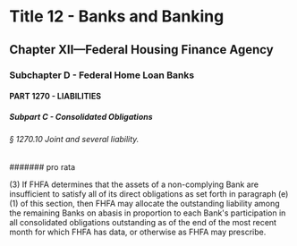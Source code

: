 
# Title 12 - Banks and Banking
## Chapter XII—Federal Housing Finance Agency
### Subchapter D - Federal Home Loan Banks
#### PART 1270 - LIABILITIES
##### Subpart C - Consolidated Obligations
###### § 1270.10 Joint and several liability.
####### pro rata

(3) If FHFA determines that the assets of a non-complying Bank are insufficient to satisfy all of its direct obligations as set forth in paragraph (e)(1) of this section, then FHFA may allocate the outstanding liability among the remaining Banks on abasis in proportion to each Bank's participation in all consolidated obligations outstanding as of the end of the most recent month for which FHFA has data, or otherwise as FHFA may prescribe.
